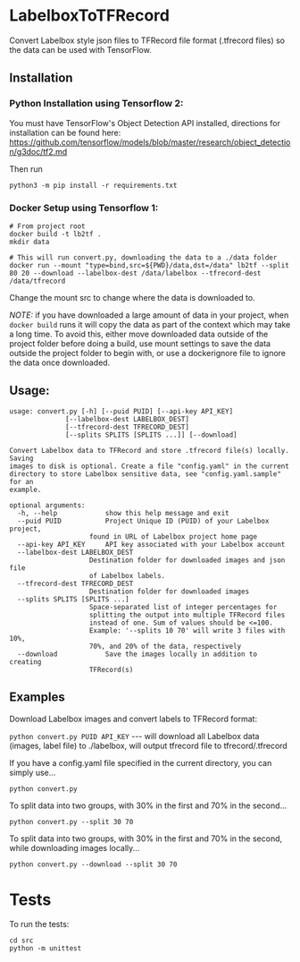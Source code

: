 # LabelboxToTFRecord
Convert Labelbox style json files to TFRecord file format (.tfrecord files) so the data can be used with TensorFlow.

## Installation

### Python Installation using Tensorflow 2:
You must have TensorFlow's Object Detection API installed, directions for installation can be found here: https://github.com/tensorflow/models/blob/master/research/object_detection/g3doc/tf2.md

Then run

`python3 -m pip install -r requirements.txt`

### Docker Setup using Tensorflow 1:

```
# From project root
docker build -t lb2tf .
mkdir data

# This will run convert.py, downloading the data to a ./data folder
docker run --mount "type=bind,src=${PWD}/data,dst=/data" lb2tf --split 80 20 --download --labelbox-dest /data/labelbox --tfrecord-dest /data/tfrecord
```
Change the mount src to change where the data is downloaded to.

*NOTE:* if you have downloaded a large amount of data in your project, when `docker build` runs it will copy the data as part of the context which may take a long time. To avoid this, either move downloaded data outside of the project folder before doing a build, use mount settings to save the data outside the project folder to begin with, or use a dockerignore file to ignore the data once downloaded.

## Usage:

    usage: convert.py [-h] [--puid PUID] [--api-key API_KEY]
                  [--labelbox-dest LABELBOX_DEST]
                  [--tfrecord-dest TFRECORD_DEST]
                  [--splits SPLITS [SPLITS ...]] [--download]

    Convert Labelbox data to TFRecord and store .tfrecord file(s) locally. Saving
    images to disk is optional. Create a file "config.yaml" in the current
    directory to store Labelbox sensitive data, see "config.yaml.sample" for an
    example.

    optional arguments:
      -h, --help            show this help message and exit
      --puid PUID           Project Unique ID (PUID) of your Labelbox project,
                        found in URL of Labelbox project home page
      --api-key API_KEY     API key associated with your Labelbox account
      --labelbox-dest LABELBOX_DEST
                        Destination folder for downloaded images and json file
                        of Labelbox labels.
      --tfrecord-dest TFRECORD_DEST
                        Destination folder for downloaded images
      --splits SPLITS [SPLITS ...]
                        Space-separated list of integer percentages for
                        splitting the output into multiple TFRecord files
                        instead of one. Sum of values should be <=100.
                        Example: '--splits 10 70' will write 3 files with 10%,
                        70%, and 20% of the data, respectively
      --download            Save the images locally in addition to creating
                        TFRecord(s)

## Examples

Download Labelbox images and convert labels to TFRecord format:

`python convert.py PUID API_KEY`      ---     will download all Labelbox data (images, label file) to ./labelbox, will output tfrecord file to tfrecord/<PUID>.tfrecord
  
If you have a config.yaml file specified in the current directory, you can simply use...

`python convert.py`

To split data into two groups, with 30% in the first and 70% in the second...

`python convert.py --split 30 70`

To split data into two groups, with 30% in the first and 70% in the second, while downloading images locally...

`python convert.py --download --split 30 70`

# Tests

To run the tests:

```
cd src
python -m unittest
```
